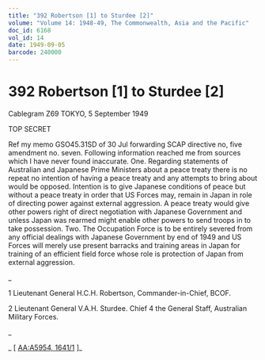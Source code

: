 ```yaml
---
title: "392 Robertson [1] to Sturdee [2]"
volume: "Volume 14: 1948-49, The Commonwealth, Asia and the Pacific"
doc_id: 6168
vol_id: 14
date: 1949-09-05
barcode: 240000
---
```


# 392 Robertson [1] to Sturdee [2]

Cablegram Z69 TOKYO, 5 September 1949

TOP SECRET

Ref my memo GSO45.31SD of 30 Jul forwarding SCAP directive no, five amendment no. seven. Following information reached me from sources which I have never found inaccurate. One. Regarding statements of Australian and Japanese Prime Ministers about a peace treaty there is no repeat no intention of having a peace treaty and any attempts to bring about would be opposed. Intention is to give Japanese conditions of peace but without a peace treaty in order that US Forces may, remain in Japan in role of directing power against external aggression. A peace treaty would give other powers right of direct negotiation with Japanese Government and unless Japan was rearmed might enable other powers to send troops in to take possession. Two. The Occupation Force is to be entirely severed from any official dealings with Japanese Government by end of 1949 and US Forces will merely use present barracks and training areas in Japan for training of an efficient field force whose role is protection of Japan from external aggression.

_

1 Lieutenant General H.C.H. Robertson, Commander-in-Chief, BCOF.

2 Lieutenant General V.A.H. Sturdee. Chief 4 the General Staff, Australian Military Forces.

_

_ [ [AA:A5954, 1641/1](http://www.naa.gov.au/cgi-bin/Search?O=I&Number=240000) ]_
